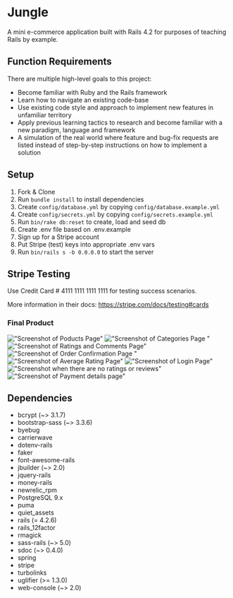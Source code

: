 # Jungle

A mini e-commerce application built with Rails 4.2 for purposes of teaching Rails by example.

## Function Requirements 

There are multiple high-level goals to this project:

* Become familiar with Ruby and the Rails framework
* Learn how to navigate an existing code-base
* Use existing code style and approach to       implement new features in unfamiliar territory
* Apply previous learning tactics to research and become familiar with a new paradigm, language and framework
* A simulation of the real world where feature and bug-fix requests are listed instead of step-by-step instructions on how to implement a solution

## Setup

1. Fork & Clone
2. Run `bundle install` to install dependencies
3. Create `config/database.yml` by copying `config/database.example.yml`
4. Create `config/secrets.yml` by copying `config/secrets.example.yml`
5. Run `bin/rake db:reset` to create, load and seed db
6. Create .env file based on .env.example
7. Sign up for a Stripe account
8. Put Stripe (test) keys into appropriate .env vars
9. Run `bin/rails s -b 0.0.0.0` to start the server

## Stripe Testing

Use Credit Card # 4111 1111 1111 1111 for testing success scenarios.

More information in their docs: <https://stripe.com/docs/testing#cards>

### Final Product 

!["Screenshot of Poducts Page"](https://github.com/maddie21/jungle-rails/blob/master/docs/ProductsPage.png?raw=true)
!["Screenshot of Categories Page "](https://github.com/maddie21/jungle-rails/blob/master/docs/Categories.png?raw=true)
!["Screenshot of Ratings and Comments Page"](https://github.com/maddie21/jungle-rails/blob/master/docs/Rating&Comments.png?raw=true)
!["Screenshot of Order Confirmation Page "](https://github.com/maddie21/jungle-rails/blob/master/docs/OrderConfirmation.png?raw=true)
!["Screenshot of Average Rating Page"](https://github.com/maddie21/jungle-rails/blob/master/docs/AverageRating.png?raw=true)
!["Screenshot of Login Page"](https://github.com/maddie21/jungle-rails/blob/master/docs/LoginPage.png?raw=true)
!["Screenshot when there are no ratings or reviews"](https://github.com/maddie21/jungle-rails/blob/master/docs/NoReviews.png?raw=true)
!["Screenshot of Payment details page"](https://github.com/maddie21/jungle-rails/blob/master/docs/Payment.png?raw=true)


## Dependencies

* bcrypt (~> 3.1.7)
* bootstrap-sass (~> 3.3.6)
* byebug
* carrierwave
* dotenv-rails
* faker
* font-awesome-rails
* jbuilder (~> 2.0)
* jquery-rails
* money-rails
* newrelic_rpm
* PostgreSQL 9.x
* puma
* quiet_assets
* rails (= 4.2.6)
* rails_12factor
* rmagick
* sass-rails (~> 5.0)
* sdoc (~> 0.4.0)
* spring
* stripe
* turbolinks
* uglifier (>= 1.3.0)
* web-console (~> 2.0)
